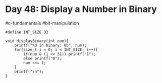 # Day 48: Display a Number in Binary
#c-fundamentals #bit-manipulation 

```
#define INT_SIZE 32

void displayBinary(int num){
	printf("%d in binary: 0b", num);
	for(size_t i = 0; i < INT_SIZE; i++){
		if(num & (1 << 31)) printf("1");
		else printf("0");
		num <<= 1;
	}
	printf("\n");
}
```
